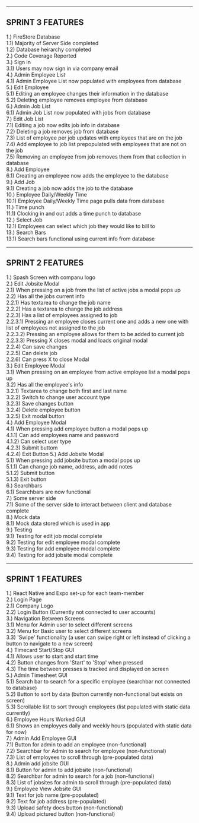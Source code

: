 ------------------------------------------
SPRINT 3 FEATURES
------------------------------------------
1.) FireStore Database <br>
    1.1) Majority of Server Side completed<br>
    1.2) Database heirarchy completed<br>
2.) Code Coverage Reported<br>
3.) Sign in<br>
    3.1) Users may now sign in via company email <br>
4.) Admin Employee List<br>
    4.1) Admin Employee List now populated with employees from database<br>
5.) Edit Employee<br>
    5.1) Editing an employee changes their information in the database<br>
    5.2) Deleting employee removes employee from database<br>
6.) Admin Job List<br>
    6.1) Admin Job List now populated with jobs from database<br>
7.) Edit Job List<br>
    7.1) Editing a job now edits job info in database<br>
    7.2) Deleting a job removes job from database<br>
    7.3) List of employee per job updates with employees that are on the job<br>
    7.4) Add employee to job list prepopulated with employees that are not on the job<br>
    7.5) Removing an employee from job removes them from that collection in database<br>
8.) Add Employee <br>
    6.1) Creating an employee now adds the employee to the database<br>
9.) Add Job<br>
    9.1) Creating a job now adds the job to the database<br>
10.) Employee Daily/Weekly Time<br>
    10.1) Employee Daily/Weekly Time page pulls data from database<br>
11.) Time punch<br>
    11.1) Clocking in and out adds a time punch to database<br>
12.) Select Job<br>
    12.1) Employees can select which job they would like to bill to<br>
13.) Search Bars<br>
    13.1) Search bars functional using current info from database<br>





-----------------------------------------
SPRINT 2 FEATURES
----------------------------------------
1.) Spash Screen with companu logo <br>
2.) Edit Jobsite Modal <br>
    2.1) When pressing on a job from the list of active jobs a modal pops up <br>
    2.2) Has all the jobs current info <br>
        2.2.1) Has textarea to change the job name <br>
        2.2.2) Has a textarea to change the job address <br>
        2.2.3) Has a list of employees assigned to job <br>
            2.2.3.1) Pressing an employee closes current one and adds a new one with list of employees not assigned to the job <br>
            2.2.3.2) Pressing an employee allows for them to be added to current job <br>
            2.2.3.3) Pressing X closes modal and loads original modal <br>
        2.2.4) Can save changes <br>
        2.2.5) Can delete job <br>
        2.2.6) Can press X to close Modal <br>
3.) Edit Employee Modal <br>
    3.1) When pressing on an employee from active employee list a modal pops up <br>
    3.2) Has all the employee's info <br>
        3.2.1) Textarea to change both first and last name <br>
        3.2.2) Switch to change user account type <br>
        3.2.3) Save changes button <br>
        3.2.4) Delete employee button <br>
        3.2.5) Exit modal button <br>
4.) Add Employee Modal <br>
    4.1) When pressing add employee button a modal pops up<br>
        4.1.1) Can add employees name and password<br>
        4.1.2) Can select user type<br>
        4.2.3) Submit buttom <br>
        4.2.4) Exit Button
5.) Add Jobsite Modal <br>
    5.1) When pressing add jobsite button a modal pops up <br>
        5.1.1) Can change job name, address, adn add notes <br>
        5.1.2) Submit button <br>
        5.1.3) Exit button <br>
6.) Searchbars<br>
    6.1) Searchbars are now functional<br>
7.) Some server side<br>
    7.1) Some of the server side to interact between client and database complete<br>
8.) Mock data<br>
    8.1) Mock data stored which is used in app<br>
9.) Testing<br>
    9.1) Testing for edit job modal complete<br>
    9.2) Testing for edit employee modal complete<br>
    9.3) Testing for add employee modal complete<br>
    9.4) Testing for add jobsite modal complete<br>





------------------------------------------
SPRINT 1 FEATURES
------------------------------------------
1.) React Native and Expo set-up for each team-member <br>
2.) Login Page <br>
    2.1) Company Logo <br>
    2.2) Login Button (Currently not connected to user accounts) <br>
3.) Navigation Between Screens <br>
    3.1) Menu for Admin user to select different screens <br>
    3.2) Menu for Basic user to select different screens <br>
    3.3) 'Swipe' functionality (a user can swipe right or left instead of clicking a button to navigate to a new screen) <br>
4.) Timecard Start/Stop GUI <br>
    4.1) Allows user to start and start time <br>
    4.2) Button changes from 'Start' to 'Stop' when pressed <br>
    4.3) The time between presses is tracked and displayed on screen <br>
5.) Admin Timesheet GUI <br>
    5.1) Search bar to search for a specific employee (searchbar not connected to database) <br>
    5.2) Button to sort by data (button currently non-functional but exists on screen) <br>
    5.3) Scrollable list to sort through employees (list populated with static data currently) <br>
6.) Employee Hours Worked GUI <br>
    6.1) Shows an employyes daily and weekly hours (populated with static data for now) <br>
7.) Admin Add Employee GUI <br>
    7.1) Button for admin to add an employee (non-functional) <br>
    7.2) Searchbar for Admin to search for employee (non-functional) <br>
    7.3) List of employees to scroll through (pre-populated data) <br>
8.) Admin add jobsite GUI <br>
    8.1) Button for admin to add jobsite (non-functional) <br>
    8.2) Searchbar for admin to search for a job (non-functional) <br>
    8.3) List of jobsites for admin to scroll through (pre-populated data) <br>
9.) Employee View Jobsite GUI <br>
    9.1) Text for job name (pre-populated) <br>
    9.2) Text for job address (pre-populated) <br>
    9.3) Upload safety docs button (non-functional) <br>
    9.4) Upload pictured button (non-functional) <br>
